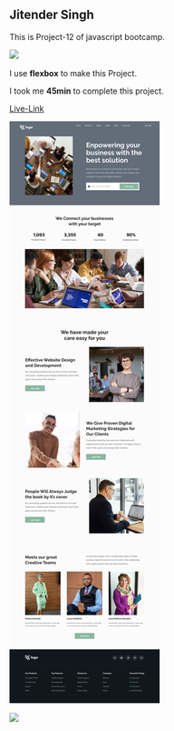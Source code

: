 ## Jitender Singh


This is Project-12 of javascript bootcamp.


![](https://img.shields.io/badge/Technologies--used-Html%20Css-red)


I use **flexbox** to make this Project.

I took me **45min** to complete this project.

[Live-Link](https://best-business-solution.netlify.app/)

![](./Website-Developeing-Company-main/images/12.png)

![](https://img.shields.io/badge/Hitesh%20choudhary-Learn%20code%20online-yellowgreen)